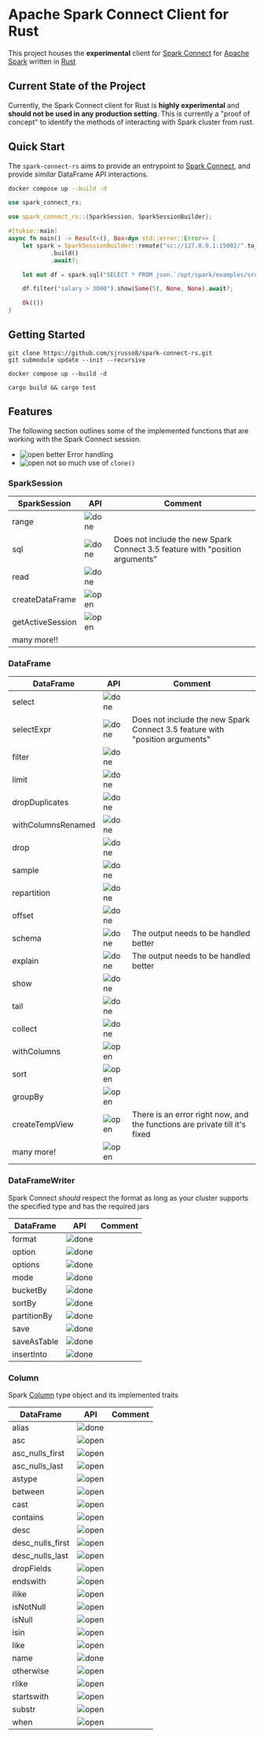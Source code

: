 # Apache Spark Connect Client for Rust

This project houses the **experimental** client for [Spark
Connect](https://spark.apache.org/docs/latest/spark-connect-overview.html) for
[Apache Spark](https://spark.apache.org/) written in [Rust](https://www.rust-lang.org/)


## Current State of the Project

Currently, the Spark Connect client for Rust is **highly experimental** and **should
not be used in any production setting**. This is currently a "proof of concept" to identify the methods
of interacting with Spark cluster from rust.

## Quick Start

The `spark-connect-rs` aims to provide an entrypoint to [Spark Connect](https://spark.apache.org/docs/latest/spark-connect-overview.html), and provide *similar* DataFrame API interactions.

```bash
docker compose up --build -d
```

```rust
use spark_connect_rs;

use spark_connect_rs::{SparkSession, SparkSessionBuilder};

#[tokio::main]
async fn main() -> Result<(), Box<dyn std::error::Error>> {
    let spark = SparkSessionBuilder::remote("sc://127.0.0.1:15002/".to_string())
            .build()
            .await?;

    let mut df = spark.sql("SELECT * FROM json.`/opt/spark/examples/src/main/resources/employees.json`");

    df.filter("salary > 3000").show(Some(5), None, None).await?;

    Ok(())
}
```

## Getting Started

```
git clone https://github.com/sjrusso8/spark-connect-rs.git
git submodule update --init --recursive

docker compose up --build -d

cargo build && cargo test
```

## Features

The following section outlines some of the implemented functions that
are working with the Spark Connect session.

- ![open] better Error handling
- ![open] not so much use of `clone()`

### SparkSession

| SparkSession     | API     | Comment                                                                      |
|------------------|---------|------------------------------------------------------------------------------|
| range            | ![done] |                                                                              |
| sql              | ![done] | Does not include the new Spark Connect 3.5 feature with "position arguments" |
| read             | ![done] |                                                                              |
| createDataFrame  | ![open] |                                                                              |
| getActiveSession | ![open] |                                                                              |
| many more!!      |         |                                                                              |


### DataFrame

| DataFrame       | API     | Comment                                                                      |
|-----------------|---------|------------------------------------------------------------------------------|
| select          | ![done] |                                                                              |
| selectExpr      | ![done] | Does not include the new Spark Connect 3.5 feature with "position arguments" |
| filter          | ![done] |                                                                              |
| limit           | ![done] |                                                                              |
| dropDuplicates  | ![done] |                                                                              |
| withColumnsRenamed | ![done] |                                                                           |
| drop            | ![done] |                                                                              |
| sample          | ![done] |                                                                              |
| repartition     | ![done] |                                                                              |
| offset          | ![done] |                                                                              |
| schema          | ![done] | The output needs to be handled better                                        |
| explain         | ![done] | The output needs to be handled better                                        |
| show            | ![done] |                                                                              |
| tail            | ![done] |                                                                              |
| collect         | ![done] |                                                                              |
| withColumns     | ![open] |                                                                              |
| sort            | ![open] |                                                                              |
| groupBy         | ![open] |                                                                              |
| createTempView  | ![open] | There is an error right now, and the functions are private till it's fixed   |
| many more!      | ![open] |                                                                              |

### DataFrameWriter

Spark Connect *should* respect the format as long as your cluster supports the specified type and has the
required jars

| DataFrame       | API     | Comment                                                                      |
|-----------------|---------|------------------------------------------------------------------------------|
| format          | ![done] |                                                                              |
| option          | ![done] |                                                                              |
| options         | ![done] |                                                                              |
| mode            | ![done] |                                                                              |
| bucketBy        | ![done] |                                                                              |
| sortBy          | ![done] |                                                                              |
| partitionBy     | ![done] |                                                                              |
| save            | ![done] |                                                                              |
| saveAsTable     | ![done] |                                                                              |
| insertInto      | ![done] |                                                                              |


### Column

Spark [Column](https://spark.apache.org/docs/latest/api/python/reference/pyspark.sql/column.html) type object and its implemented traits


| DataFrame        | API     | Comment                                                                      |
|------------------|---------|------------------------------------------------------------------------------|
| alias            | ![done] |                                                                              |
| asc              | ![open] |                                                                              |
| asc_nulls_first  | ![open] |                                                                              |
| asc_nulls_last   | ![open] |                                                                              |
| astype           | ![open] |                                                                              |
| between          | ![open] |                                                                              |
| cast             | ![open] |                                                                              |
| contains         | ![open] |                                                                              |
| desc             | ![open] |                                                                              |
| desc_nulls_first | ![open] |                                                                              |
| desc_nulls_last  | ![open] |                                                                              |
| dropFields       | ![open] |                                                                              |
| endswith         | ![open] |                                                                              |
| ilike            | ![open] |                                                                              |
| isNotNull        | ![open] |                                                                              |
| isNull           | ![open] |                                                                              |
| isin             | ![open] |                                                                              |
| like             | ![open] |                                                                              |
| name             | ![done] |                                                                              |
| otherwise        | ![open] |                                                                              |
| rlike            | ![open] |                                                                              |
| startswith       | ![open] |                                                                              |
| substr           | ![open] |                                                                              |
| when             | ![open] |                                                                              |

[open]: https://cdn.jsdelivr.net/gh/Readme-Workflows/Readme-Icons@main/icons/octicons/IssueNeutral.svg
[done]: https://cdn.jsdelivr.net/gh/Readme-Workflows/Readme-Icons@main/icons/octicons/ApprovedChanges.svg
